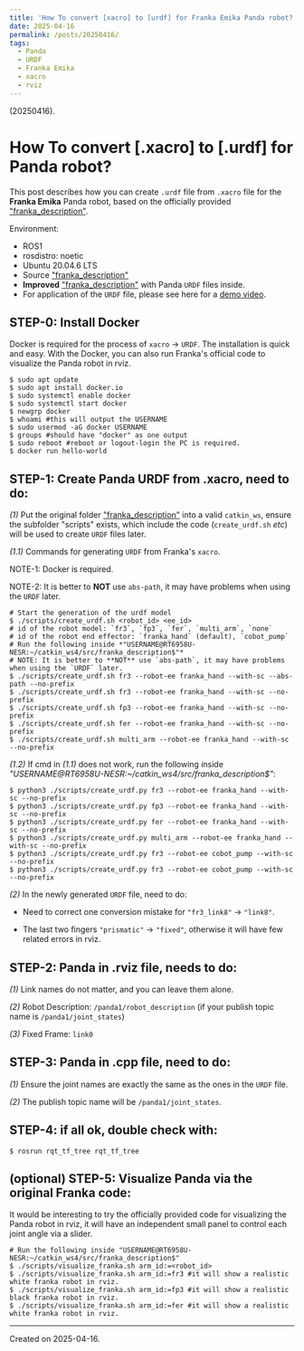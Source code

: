 ```yaml
---
title: 'How To convert [xacro] to [urdf] for Franka Emika Panda robot?'
date: 2025-04-16
permalink: /posts/20250416/
tags:
  - Panda
  - URDF
  - Franka Emika
  - xacro
  - rviz
---
```


(20250416).

# How To convert [.xacro] to [.urdf] for Panda robot?

This post describes how you can create `.urdf` file from `.xacro` file for the **Franka Emika** Panda robot, based on the officially provided ["franka_description"](https://github.com/frankaemika/franka_description).

Environment:

- ROS1
- rosdistro: noetic
- Ubuntu 20.04.6 LTS
- Source ["franka_description"](https://github.com/frankaemika/franka_description)
- **Improved** ["franka_description"](https://github.com/teng4/franka_description) with Panda `URDF` files inside.
- For application of the `URDF` file, please see here for a [demo video](https://youtu.be/asSwOhIVADU).



## STEP-0: Install Docker

Docker is required for the process of `xacro` -> `URDF`. The installation is quick and easy. With the Docker, you can also run Franka's official code to visualize the Panda robot in rviz.

```
$ sudo apt update
$ sudo apt install docker.io
$ sudo systemctl enable docker
$ sudo systemctl start docker
$ newgrp docker
$ whoami #this will output the USERNAME
$ sudo usermod -aG docker USERNAME
$ groups #should have "docker" as one output
$ sudo reboot #reboot or logout-login the PC is required.
$ docker run hello-world
```


## STEP-1: Create Panda URDF from .xacro, need to do:

*(1)* Put the original folder ["franka_description"](https://github.com/frankaemika/franka_description) into a valid `catkin_ws`, ensure the subfolder "scripts" exists, which include the code (`create_urdf.sh` *etc*) will be used to create `URDF` files later.

*(1.1)* Commands for generating `URDF` from Franka's `xacro`.

NOTE-1: Docker is required.

NOTE-2: It is better to **NOT** use `abs-path`, it may have problems when using the `URDF` later.

```
# Start the generation of the urdf model
$ ./scripts/create_urdf.sh <robot_id> <ee_id>
# id of the robot model: `fr3`, `fp3`, `fer`, `multi_arm`, `none`
# id of the robot end effector: `franka_hand` (default), `cobot_pump`
# Run the following inside *"USERNAME@RT6958U-NESR:~/catkin_ws4/src/franka_description$"*
# NOTE: It is better to **NOT** use `abs-path`, it may have problems when using the `URDF` later.
$ ./scripts/create_urdf.sh fr3 --robot-ee franka_hand --with-sc --abs-path --no-prefix 
$ ./scripts/create_urdf.sh fr3 --robot-ee franka_hand --with-sc --no-prefix
$ ./scripts/create_urdf.sh fp3 --robot-ee franka_hand --with-sc --no-prefix
$ ./scripts/create_urdf.sh fer --robot-ee franka_hand --with-sc --no-prefix
$ ./scripts/create_urdf.sh multi_arm --robot-ee franka_hand --with-sc --no-prefix
```

*(1.2)* If cmd in *(1.1)* does not work, run the following inside *"USERNAME@RT6958U-NESR:~/catkin_ws4/src/franka_description$"*:

```
$ python3 ./scripts/create_urdf.py fr3 --robot-ee franka_hand --with-sc --no-prefix
$ python3 ./scripts/create_urdf.py fp3 --robot-ee franka_hand --with-sc --no-prefix
$ python3 ./scripts/create_urdf.py fer --robot-ee franka_hand --with-sc --no-prefix
$ python3 ./scripts/create_urdf.py multi_arm --robot-ee franka_hand --with-sc --no-prefix
$ python3 ./scripts/create_urdf.py fr3 --robot-ee cobot_pump --with-sc --no-prefix
$ python3 ./scripts/create_urdf.py fr3 --robot-ee cobot_pump --with-sc --no-prefix
```

*(2)* In the newly generated `URDF` file, need to do:

- Need to correct one conversion mistake for `"fr3_link8"` -> `"link8"`.

- The last two fingers `"prismatic"` -> `"fixed"`, otherwise it will have few related errors in rviz.


## STEP-2: Panda in .rviz file, needs to do:

*(1)* Link names do not matter, and you can leave them alone.

*(2)* Robot Description: `/panda1/robot_description` (if your publish topic name is `/panda1/joint_states`)

*(3)* Fixed Frame: `link0`


## STEP-3: Panda in .cpp file, need to do:

*(1)* Ensure the joint names are exactly the same as the ones in the `URDF` file.

*(2)* The publish topic name will be `/panda1/joint_states`.


## STEP-4: if all ok, double check with:

```
$ rosrun rqt_tf_tree rqt_tf_tree
```


## (optional) STEP-5: Visualize Panda via the original Franka code:

It would be interesting to try the officially provided code for visualizing the Panda robot in rviz, it will have an independent small panel to control each joint angle via a slider.

```
# Run the following inside "USERNAME@RT6958U-NESR:~/catkin_ws4/src/franka_description$"
$ ./scripts/visualize_franka.sh arm_id:=<robot_id> 
$ ./scripts/visualize_franka.sh arm_id:=fr3 #it will show a realistic white franka robot in rviz.
$ ./scripts/visualize_franka.sh arm_id:=fp3 #it will show a realistic black franka robot in rviz.
$ ./scripts/visualize_franka.sh arm_id:=fer #it will show a realistic white franka robot in rviz.
```


------
Created on 2025-04-16.
